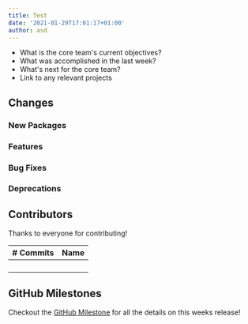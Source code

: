 ```yaml
---
title: Test
date: '2021-01-29T17:01:17+01:00'
author: asd
---
```



* What is the core team's current objectives?
* What was accomplished in the last week?
* What's next for the core team?
* Link to any relevant projects

## Changes

### New Packages

### Features

### Bug Fixes

### Deprecations

## Contributors

Thanks to everyone for contributing!

| # Commits | Name |
| --- | --- |
| | |
| | |
| | |
| | |

## GitHub Milestones

Checkout the [GitHub Milestone](https://github.com/tinacms/tinacms/milestone/1?closed=1) for all the details on this weeks release!
